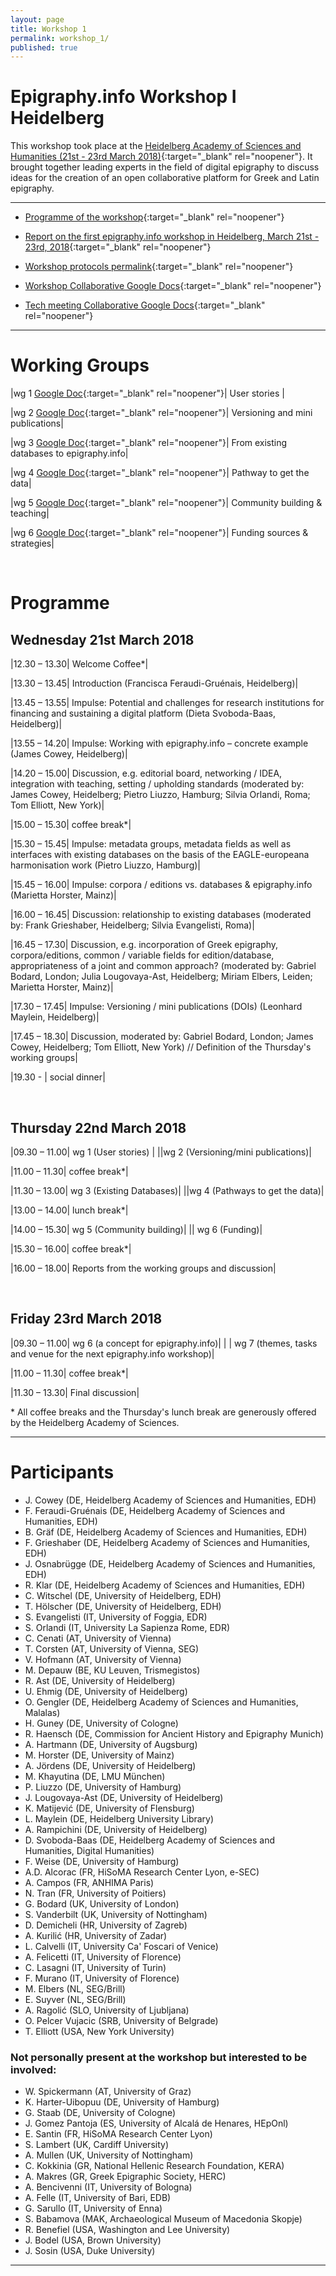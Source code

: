 ```yaml
---
layout: page
title: Workshop 1
permalink: workshop_1/
published: true
---
```




# Epigraphy.info Workshop I Heidelberg

This workshop took place at the [Heidelberg Academy of Sciences and Humanities (21st - 23rd March 2018)](https://www.hadw-bw.de/news/events/epigraphyinfo){:target="_blank" rel="noopener"}. It brought together leading experts in the field of digital epigraphy to discuss ideas for the creation of an open collaborative platform for Greek and Latin epigraphy.

---
* [Programme of the workshop](#programme){:target="_blank" rel="noopener"}

* [Report on the first epigraphy.info workshop in Heidelberg, March 21st - 23rd, 2018](http://archiv.ub.uni-heidelberg.de/volltextserver/24397/){:target="_blank" rel="noopener"}

* [Workshop protocols permalink](http://doi.org/10.11588/heidok.00024397){:target="_blank" rel="noopener"}

* [Workshop Collaborative Google Docs](https://docs.google.com/document/d/1mS3Rb2N2zDjeSnfBIc3rvfl5P4W-hPjHimURMY399XQ/edit?usp=sharing){:target="_blank" rel="noopener"}

* [Tech meeting Collaborative Google Docs](https://docs.google.com/document/d/1OddesgjZEVcDEQj3fDPcVXGxWUMprbMQ6W6TwdpTkkw/edit?usp=sharing){:target="_blank" rel="noopener"}

---

# Working Groups


|wg 1 [Google Doc](https://docs.google.com/document/d/1I5MnOOMT--AjEae2R-j6445gyYwdurTMOUzw7k_TCSk/edit?usp=sharing){:target="_blank" rel="noopener"}|	User stories |

|wg 2 [Google Doc](https://docs.google.com/document/d/1KepOoRq9froZcSAZUeynOP_jjG520oiv0OJHorbm--w/edit?usp=sharing){:target="_blank" rel="noopener"}|	Versioning and mini publications|

|wg 3 [Google Doc](https://docs.google.com/document/d/1ENBJb9Lxa3ybLL4CxImANCvwObQkedBzKmQ0mcZ_mOs/edit?usp=sharing){:target="_blank" rel="noopener"}|	From existing databases to epigraphy.info|

|wg 4 [Google Doc](https://docs.google.com/document/d/10gf4dVn9jpT6vgW9Vl-h2Syku2AXrLcIP9EilDrTnlk/edit?usp=sharing){:target="_blank" rel="noopener"}|	Pathway to get the data|

|wg 5 [Google Doc](https://docs.google.com/document/d/1q90328SEaW-7fPHaxmrrbgjbFdsOj1tZRuURap052hw/edit?usp=sharing){:target="_blank" rel="noopener"}|	Community building & teaching|

|wg 6 [Google Doc](https://docs.google.com/document/d/1-zmw-KUNMpz8ndYM-41PrRqQfnbbzaqAukAGbbZjr8E/edit?usp=sharing){:target="_blank" rel="noopener"}|	Funding sources & strategies|

<br>

# Programme 

## Wednesday 21st March 2018

|12.30 – 13.30|	Welcome Coffee*|

|13.30 – 13.45|	Introduction (Francisca Feraudi-Gruénais, Heidelberg)|

|13.45 – 13.55|	Impulse: Potential and challenges for research institutions for financing and sustaining a digital platform (Dieta Svoboda-Baas, Heidelberg)|

|13.55 – 14.20|	Impulse: Working with epigraphy.info – concrete example (James Cowey, Heidelberg)|

|14.20 – 15.00|	Discussion, e.g. editorial board, networking / IDEA, integration with teaching, setting / upholding standards (moderated by: James Cowey, Heidelberg; Pietro Liuzzo, Hamburg; Silvia Orlandi, Roma; Tom Elliott, New York)|

|15.00 – 15.30|	coffee break*|

|15.30 – 15.45|	Impulse: metadata groups, metadata fields as well as interfaces with existing databases on the basis of the EAGLE-europeana harmonisation work (Pietro Liuzzo, Hamburg)|

|15.45 – 16.00|	Impulse: corpora / editions vs. databases & epigraphy.info (Marietta Horster, Mainz)|

|16.00 – 16.45|	Discussion: relationship to existing databases (moderated by: Frank Grieshaber, Heidelberg; Silvia Evangelisti, Roma)|

|16.45 – 17.30|	Discussion, e.g. incorporation of Greek epigraphy, corpora/editions, common / variable fields for edition/database, appropriateness of a joint and common approach? (moderated by: Gabriel Bodard, London; Julia Lougovaya-Ast, Heidelberg; Miriam Elbers, Leiden; Marietta Horster, Mainz)|

|17.30 – 17.45|	Impulse: Versioning / mini publications (DOIs) (Leonhard Maylein, Heidelberg)|

|17.45 – 18.30|	Discussion, moderated by: Gabriel Bodard, London; James Cowey, Heidelberg; Tom Elliott, New York) // Definition of the Thursday's working groups|

|19.30 - |	social dinner|

<br>


## Thursday 22nd March 2018

|09.30 – 11.00|	wg 1 (User stories) |
||wg 2 (Versioning/mini publications)|

|11.00 – 11.30|	coffee break*|

|11.30 – 13.00|	wg 3 (Existing Databases)|
||wg 4 (Pathways to get the data)|

|13.00 – 14.00|	lunch break*|

|14.00 – 15.30|	wg 5 (Community building)|
|| wg 6 (Funding)|

|15.30 – 16.00|	coffee break*|

|16.00 – 18.00|	Reports from the working groups and discussion|

<br>

## Friday 23rd March 2018

|09.30 – 11.00|	wg 6 (a concept for epigraphy.info)|
| | wg 7 (themes, tasks and venue for the next epigraphy.info workshop)|

|11.00 – 11.30|	coffee break*|

|11.30 – 13.30|	Final discussion|

\* All coffee breaks and the Thursday's lunch break are generously offered by the Heidelberg Academy of Sciences.

---

# Participants

* J. Cowey (DE, Heidelberg Academy of Sciences and Humanities, EDH)
* F. Feraudi-Gruénais (DE, Heidelberg Academy of Sciences and Humanities, EDH)
* B. Gräf (DE, Heidelberg Academy of Sciences and Humanities, EDH)
* F. Grieshaber (DE, Heidelberg Academy of Sciences and Humanities, EDH)
* J. Osnabrügge (DE, Heidelberg Academy of Sciences and Humanities, EDH)
* R. Klar (DE, Heidelberg Academy of Sciences and Humanities, EDH)
* C. Witschel (DE, University of Heidelberg, EDH)
* T. Hölscher (DE, University of Heidelberg, EDH)
* S. Evangelisti (IT, University of Foggia, EDR)
* S. Orlandi (IT, University La Sapienza Rome, EDR)
* C. Cenati (AT, University of Vienna)
* T. Corsten (AT, University of Vienna, SEG)
* V. Hofmann (AT, University of Vienna)
* M. Depauw (BE, KU Leuven, Trismegistos)
* R. Ast (DE, University of Heidelberg)
* U. Ehmig (DE, University of Heidelberg)
* O. Gengler (DE, Heidelberg Academy of Sciences and Humanities, Malalas)
* H. Guney (DE, University of Cologne)
* R. Haensch (DE, Commission for Ancient History and Epigraphy Munich)
* A. Hartmann (DE, University of Augsburg)
* M. Horster (DE, University of Mainz)
* A. Jördens (DE, University of Heidelberg)
* M. Khayutina (DE, LMU München)
* P. Liuzzo (DE, University of Hamburg)
* J. Lougovaya-Ast (DE, University of Heidelberg)
* K. Matijević (DE, University of Flensburg)
* L. Maylein (DE, Heidelberg University Library)
* A. Rampichini (DE, University of Heidelberg)
* D. Svoboda-Baas (DE, Heidelberg Academy of Sciences and Humanities, Digital Humanities)
* F. Weise (DE, University of Hamburg)
* A.D. Alcorac (FR, HiSoMA Research Center Lyon, e-SEC)
* A. Campos (FR, ANHIMA Paris)
* N. Tran (FR, University of Poitiers)
* G. Bodard (UK, University of London)
* S. Vanderbilt (UK, University of Nottingham)
* D. Demicheli (HR, University of Zagreb)
* A. Kurilić (HR, University of Zadar)
* L. Calvelli (IT, University Ca' Foscari of Venice)
* A. Felicetti (IT, University of Florence)
* C. Lasagni (IT, University of Turin)
* F. Murano (IT, University of Florence)
* M. Elbers (NL, SEG/Brill)
* E. Suyver (NL, SEG/Brill)
* A. Ragolić (SLO, University of Ljubljana)
* O. Pelcer Vujacic (SRB, University of Belgrade)
* T. Elliott (USA, New York University)
 
### Not personally present at the workshop but interested to be involved:

* W. Spickermann (AT, University of Graz)
* K. Harter-Uibopuu (DE, University of Hamburg)
* G. Staab (DE, University of Cologne)
* J. Gomez Pantoja (ES, University of Alcalá de Henares, HEpOnl)
* E. Santin (FR, HiSoMA Research Center Lyon)
* S. Lambert (UK, Cardiff University)
* A. Mullen (UK, University of Nottingham)
* C. Kokkinia (GR, National Hellenic Research Foundation, KERA)
* A. Makres (GR, Greek Epigraphic Society, HERC)
* A. Bencivenni (IT, University of Bologna)
* A. Felle (IT, University of Bari, EDB)
* G. Sarullo (IT, University of Enna)
* S. Babamova (MAK, Archaeological Museum of Macedonia Skopje)
* R. Benefiel (USA, Washington and Lee University)
* J. Bodel (USA, Brown University)
* J. Sosin (USA, Duke University)

---

